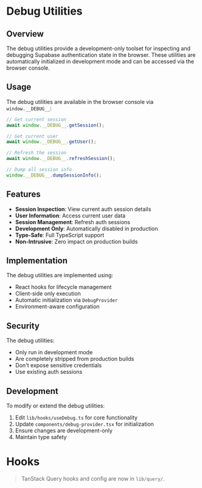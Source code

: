 # Debug Utilities

## Overview

The debug utilities provide a development-only toolset for inspecting and debugging Supabase authentication state in the browser. These utilities are automatically initialized in development mode and can be accessed via the browser console.

## Usage

The debug utilities are available in the browser console via `window.__DEBUG__`:

```typescript
// Get current session
await window.__DEBUG__.getSession();

// Get current user
await window.__DEBUG__.getUser();

// Refresh the session
await window.__DEBUG__.refreshSession();

// Dump all session info
window.__DEBUG__.dumpSessionInfo();
```

## Features

- **Session Inspection**: View current auth session details
- **User Information**: Access current user data
- **Session Management**: Refresh auth sessions
- **Development Only**: Automatically disabled in production
- **Type-Safe**: Full TypeScript support
- **Non-Intrusive**: Zero impact on production builds

## Implementation

The debug utilities are implemented using:

- React hooks for lifecycle management
- Client-side only execution
- Automatic initialization via `DebugProvider`
- Environment-aware configuration

## Security

The debug utilities:

- Only run in development mode
- Are completely stripped from production builds
- Don't expose sensitive credentials
- Use existing auth sessions

## Development

To modify or extend the debug utilities:

1. Edit `lib/hooks/useDebug.ts` for core functionality
2. Update `components/debug-provider.tsx` for initialization
3. Ensure changes are development-only
4. Maintain type safety

# Hooks

> TanStack Query hooks and config are now in `lib/query/`.
